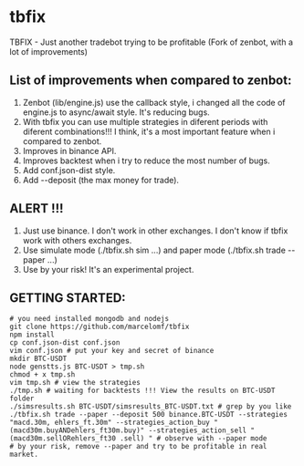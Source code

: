 # tbfix
TBFIX - Just another tradebot trying to be profitable (Fork of zenbot, with a lot of improvements)

## List of improvements when compared to zenbot:

1. Zenbot (lib/engine.js) use the callback style, i changed all the code of engine.js to async/await style. It's reducing bugs.
2. With tbfix you can use multiple strategies in diferent periods with diferent combinations!!! I think, it's a most important feature when i compared to zenbot.
3. Improves in binance API.
4. Improves backtest when i try to reduce the most number of bugs.
5. Add conf.json-dist style.
6. Add --deposit (the max money for trade).

## ALERT !!!

1. Just use binance. I don't work in other exchanges. I don't know if tbfix work with others exchanges.
2. Use simulate mode (./tbfix.sh sim ...) and paper mode (./tbfix.sh trade --paper ...)
3. Use by your risk! It's an experimental project.

## GETTING STARTED:

```
# you need installed mongodb and nodejs
git clone https://github.com/marcelomf/tbfix
npm install
cp conf.json-dist conf.json
vim conf.json # put your key and secret of binance
mkdir BTC-USDT
node genstts.js BTC-USDT > tmp.sh
chmod + x tmp.sh
vim tmp.sh # view the strategies
./tmp.sh # waiting for backtests !!! View the results on BTC-USDT folder
./simsresults.sh BTC-USDT/simsresults_BTC-USDT.txt # grep by you like
./tbfix.sh trade --paper --deposit 500 binance.BTC-USDT --strategies "macd.30m, ehlers_ft.30m" --strategies_action_buy "(macd30m.buyANDehlers_ft30m.buy)" --strategies_action_sell "(macd30m.sellORehlers_ft30 .sell) " # observe with --paper mode
# by your risk, remove --paper and try to be profitable in real market.
```